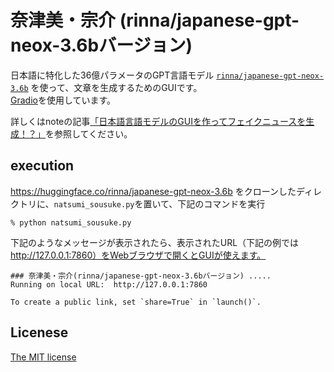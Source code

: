 # 奈津美・宗介 (rinna/japanese-gpt-neox-3.6bバージョン)
日本語に特化した36億パラメータのGPT言語モデル [`rinna/japanese-gpt-neox-3.6b`](https://huggingface.co/rinna/japanese-gpt-neox-3.6b) を使って、文章を生成するためのGUIです。  
[Gradio](https://gradio.app/)を使用しています。

詳しくはnoteの記事[「日本語言語モデルのGUIを作ってフェイクニュースを生成！？」](https://note.com/kudoshusak/n/n601df15113b4)を参照してください。

## execution
https://huggingface.co/rinna/japanese-gpt-neox-3.6b をクローンしたディレクトリに、`natsumi_sousuke.py`を置いて、下記のコマンドを実行

```
% python natsumi_sousuke.py
```

下記のようなメッセージが表示されたら、表示されたURL（下記の例では http://127.0.0.1:7860）をWebブラウザで開くとGUIが使えます。
```
### 奈津美・宗介(rinna/japanese-gpt-neox-3.6bバージョン) .....
Running on local URL:  http://127.0.0.1:7860

To create a public link, set `share=True` in `launch()`.
```

## Licenese
[The MIT license](LICENSE.txt)
